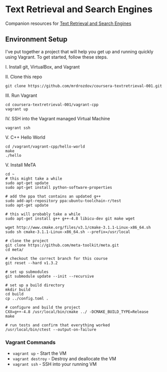 # Text Retrieval and Search Engines

Companion resources for [Text Retrieval and Search Engines](https://class.coursera.org/textretrieval-001)

## Environment Setup

I've put together a project that will help you get up and running quickly using Vagrant. To get started, follow these steps.

I. Install git, VirtualBox, and Vagrant

II. Clone this repo

```
git clone https://github.com/mrdrozdov/coursera-textretrieval-001.git
```

III. Run Vagrant

```
cd coursera-textretrieval-001/vagrant-cpp
vagrant up
```

IV. SSH into the Vagrant managed Virtual Machine

```
vagrant ssh
```

V. C++ Hello World

```
cd /vagrant/vagrant-cpp/hello-world
make
./hello
```

V. Install MeTA

```
cd ~
# this might take a while
sudo apt-get update
sudo apt-get install python-software-properties

# add the ppa that contains an updated g++
sudo add-apt-repository ppa:ubuntu-toolchain-r/test
sudo apt-get update

# this will probably take a while
sudo apt-get install g++ g++-4.8 libicu-dev git make wget

wget http://www.cmake.org/files/v3.1/cmake-3.1.1-Linux-x86_64.sh
sudo sh cmake-3.1.1-Linux-x86_64.sh --prefix=/usr/local

# clone the project
git clone https://github.com/meta-toolkit/meta.git
cd meta/

# checkout the correct branch for this course
git reset --hard v1.3.2

# set up submodules
git submodule update --init --recursive

# set up a build directory
mkdir build
cd build
cp ../config.toml .

# configure and build the project
CXX=g++-4.8 /usr/local/bin/cmake ../ -DCMAKE_BUILD_TYPE=Release
make

# run tests and confirm that everything worked
/usr/local/bin/ctest --output-on-failure
```

### Vagrant Commands

- `vagrant up` - Start the VM
- `vagrant destroy` - Destroy and deallocate the VM
- `vagrant ssh` - SSH into your running VM

